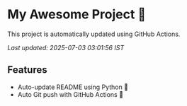 # My Awesome Project 🚀

This project is automatically updated using GitHub Actions.

_Last updated: 2025-07-03 03:01:56 IST_

## Features
- Auto-update README using Python 🐍
- Auto Git push with GitHub Actions 🤖
